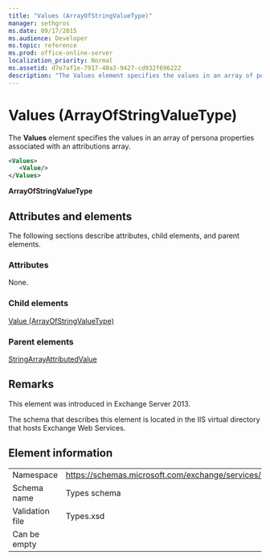```yaml
---
title: "Values (ArrayOfStringValueType)"
manager: sethgros
ms.date: 09/17/2015
ms.audience: Developer
ms.topic: reference
ms.prod: office-online-server
localization_priority: Normal
ms.assetid: d7e7af1e-7917-40a3-9427-cd932f696222
description: "The Values element specifies the values in an array of persona properties associated with an attributions array."
---
```


# Values (ArrayOfStringValueType)

The **Values** element specifies the values in an array of persona properties associated with an attributions array. 
  
```XML
<Values>
   <Value/>
</Values>
```

**ArrayOfStringValueType**

## Attributes and elements

The following sections describe attributes, child elements, and parent elements.
  
### Attributes

None.
  
### Child elements

[Value (ArrayOfStringValueType)](value-arrayofstringvaluetype.md)
  
### Parent elements

[StringArrayAttributedValue](stringarrayattributedvalue.md)
  
## Remarks

This element was introduced in Exchange Server 2013.
  
The schema that describes this element is located in the IIS virtual directory that hosts Exchange Web Services.
  
## Element information

|||
|:-----|:-----|
|Namespace  <br/> |https://schemas.microsoft.com/exchange/services/2006/types  <br/> |
|Schema name  <br/> |Types schema  <br/> |
|Validation file  <br/> |Types.xsd  <br/> |
|Can be empty  <br/> ||
   

